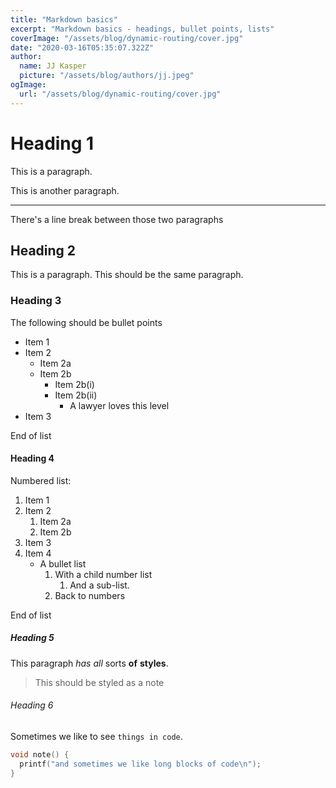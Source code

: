 ```yaml
---
title: "Markdown basics"
excerpt: "Markdown basics - headings, bullet points, lists"
coverImage: "/assets/blog/dynamic-routing/cover.jpg"
date: "2020-03-16T05:35:07.322Z"
author:
  name: JJ Kasper
  picture: "/assets/blog/authors/jj.jpeg"
ogImage:
  url: "/assets/blog/dynamic-routing/cover.jpg"
---
```


# Heading 1

This is a paragraph.

This is another paragraph.

--- 

There's a line break between those two paragraphs

## Heading 2

This is a paragraph.
This should be the same paragraph.

### Heading 3

The following should be bullet points

* Item 1
* Item 2
   * Item 2a
   * Item 2b
      * Item 2b(i)
      * Item 2b(ii)
         * A lawyer loves this level
* Item 3

End of list

#### Heading 4

Numbered list:

1. Item 1
2. Item 2
   1. Item 2a
   2. Item 2b
3. Item 3
4. Item 4
   * A bullet list
      1. With a child number list
         1. And a sub-list.
      2. Back to numbers

End of list

##### Heading 5

This paragraph *has* _all_ sorts __of__ **styles**.

> This should be styled as a note

###### Heading 6

Sometimes we like to see `things in code`.

```c
void note() {
  printf("and sometimes we like long blocks of code\n");
}
```
